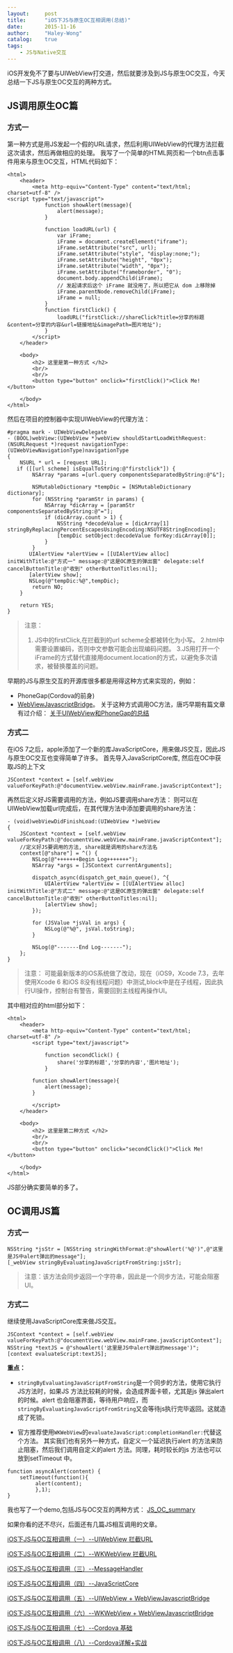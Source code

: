 ```yaml
---
layout:     post
title:      "iOS下JS与原生OC互相调用(总结)"
date:       2015-11-16
author:     "Haley-Wong"
catalog:    true
tags:
    - JS与Native交互
---
```


iOS开发免不了要与UIWebView打交道，然后就要涉及到JS与原生OC交互，今天总结一下JS与原生OC交互的两种方式。

## JS调用原生OC篇
### 方式一 
第一种方式是用JS发起一个假的URL请求，然后利用UIWebView的代理方法拦截这次请求，然后再做相应的处理。
我写了一个简单的HTML网页和一个btn点击事件用来与原生OC交互，HTML代码如下：
``` 
<html>
    <header>
        <meta http-equiv="Content-Type" content="text/html; charset=utf-8" />
<script type="text/javascript">
            function showAlert(message){
                alert(message);
            }
        
            function loadURL(url) {
                var iFrame;
                iFrame = document.createElement("iframe");
                iFrame.setAttribute("src", url);
                iFrame.setAttribute("style", "display:none;");
                iFrame.setAttribute("height", "0px");
                iFrame.setAttribute("width", "0px");
                iFrame.setAttribute("frameborder", "0");
                document.body.appendChild(iFrame);
                // 发起请求后这个 iFrame 就没用了，所以把它从 dom 上移除掉
                iFrame.parentNode.removeChild(iFrame);
                iFrame = null;
            }
            function firstClick() {
                loadURL("firstClick://shareClick?title=分享的标题&content=分享的内容&url=链接地址&imagePath=图片地址");
            }
        </script>
    </header>
    
    <body>
        <h2> 这里是第一种方式 </h2>
        <br/>
        <br/>
        <button type="button" onclick="firstClick()">Click Me!</button>
        
    </body>
</html>
```
然后在项目的控制器中实现UIWebView的代理方法：
```
#pragma mark - UIWebViewDelegate
- (BOOL)webView:(UIWebView *)webView shouldStartLoadWithRequest:(NSURLRequest *)request navigationType:(UIWebViewNavigationType)navigationType
{
    NSURL * url = [request URL];
   if ([[url scheme] isEqualToString:@"firstclick"]) {
        NSArray *params =[url.query componentsSeparatedByString:@"&"];
        
        NSMutableDictionary *tempDic = [NSMutableDictionary dictionary];
        for (NSString *paramStr in params) {
            NSArray *dicArray = [paramStr componentsSeparatedByString:@"="];
            if (dicArray.count > 1) {
                NSString *decodeValue = [dicArray[1] stringByReplacingPercentEscapesUsingEncoding:NSUTF8StringEncoding];
                [tempDic setObject:decodeValue forKey:dicArray[0]];
            }
        }
       UIAlertView *alertView = [[UIAlertView alloc] initWithTitle:@"方式一" message:@"这是OC原生的弹出窗" delegate:self cancelButtonTitle:@"收到" otherButtonTitles:nil];
       [alertView show];
       NSLog(@"tempDic:%@",tempDic);
        return NO;
    }
    
    return YES;
}
```
> 注意：
> 1. JS中的firstClick,在拦截到的url scheme全都被转化为小写。
> 2.html中需要设置编码，否则中文参数可能会出现编码问题。
> 3.JS用打开一个iFrame的方式替代直接用document.location的方式，以避免多次请求，被替换覆盖的问题。


早期的JS与原生交互的开源库很多都是用得这种方式来实现的，例如：
* PhoneGap(Cordova的前身)
* [WebViewJavascriptBridge](https://github.com/marcuswestin/WebViewJavascriptBridge)。
关于这种方式调用OC方法，唐巧早期有篇文章有过介绍：
[关于UIWebView和PhoneGap的总结](http://blog.devtang.com/blog/2012/03/24/talk-about-uiwebview-and-phonegap/)

### 方式二
在iOS 7之后，apple添加了一个新的库JavaScriptCore，用来做JS交互，因此JS与原生OC交互也变得简单了许多。
首先导入JavaScriptCore库, 然后在OC中获取JS的上下文
```
JSContext *context = [self.webView valueForKeyPath:@"documentView.webView.mainFrame.javaScriptContext"];
```
再然后定义好JS需要调用的方法，例如JS要调用share方法：
则可以在UIWebView加载url完成后，在其代理方法中添加要调用的share方法：
```
- (void)webViewDidFinishLoad:(UIWebView *)webView
{
    JSContext *context = [self.webView valueForKeyPath:@"documentView.webView.mainFrame.javaScriptContext"];
    //定义好JS要调用的方法, share就是调用的share方法名
    context[@"share"] = ^() {
        NSLog(@"+++++++Begin Log+++++++");
        NSArray *args = [JSContext currentArguments];
      
        dispatch_async(dispatch_get_main_queue(), ^{
            UIAlertView *alertView = [[UIAlertView alloc] initWithTitle:@"方式二" message:@"这是OC原生的弹出窗" delegate:self cancelButtonTitle:@"收到" otherButtonTitles:nil];
            [alertView show];
        });
        
        for (JSValue *jsVal in args) {
            NSLog(@"%@", jsVal.toString);
        }
        
        NSLog(@"-------End Log-------");
    };
}
```
> 注意：
> 可能最新版本的iOS系统做了改动，现在（iOS9，Xcode 7.3，去年使用Xcode 6 和iOS 8没有线程问题）中测试,block中是在子线程，因此执行UI操作，控制台有警告，需要回到主线程再操作UI。

其中相对应的html部分如下：
```
<html>
    <header>
        <meta http-equiv="Content-Type" content="text/html; charset=utf-8" />
        <script type="text/javascript">
        
            function secondClick() {
                share('分享的标题','分享的内容','图片地址');
            }
        
        function showAlert(message){
            alert(message);
        }
        
        </script>
    </header>
    
    <body>
        <h2> 这里是第二种方式 </h2>
        <br/>
        <br/>
        <button type="button" onclick="secondClick()">Click Me!</button>
        
    </body>
</html>
```
JS部分确实要简单的多了。

## OC调用JS篇
### 方式一

```
NSString *jsStr = [NSString stringWithFormat:@"showAlert('%@')",@"这里是JS中alert弹出的message"];
[_webView stringByEvaluatingJavaScriptFromString:jsStr];
```
> 注意：该方法会同步返回一个字符串，因此是一个同步方法，可能会阻塞UI。

### 方式二
继续使用JavaScriptCore库来做JS交互。
```
JSContext *context = [self.webView valueForKeyPath:@"documentView.webView.mainFrame.javaScriptContext"];
NSString *textJS = @"showAlert('这里是JS中alert弹出的message')";
[context evaluateScript:textJS];
```

**重点：**

* `stringByEvaluatingJavaScriptFromString`是一个同步的方法，使用它执行JS方法时，如果JS 方法比较耗的时候，会造成界面卡顿，尤其是js 弹出alert 的时候。alert 也会阻塞界面，等待用户响应，而`stringByEvaluatingJavaScriptFromString`又会等待js执行完毕返回。这就造成了死锁。

* 官方推荐使用`WKWebView`的`evaluateJavaScript:completionHandler:`代替这个方法。
其实我们也有另外一种方式，自定义一个延迟执行alert 的方法来防止阻塞，然后我们调用自定义的alert 方法。同理，耗时较长的js 方法也可以放到setTimeout 中。

```
function asyncAlert(content) {
    setTimeout(function(){
         alert(content);
         },1);
}
```

我也写了一个demo,包括JS与OC交互的两种方式：
[JS_OC_summary](https://github.com/Haley-Wong/JS_OC/tree/master/JS_OC_summary)

如果你看的还不尽兴，后面还有几篇JS相互调用的文章。

[iOS下JS与OC互相调用（一）--UIWebView 拦截URL](https://juejin.im/post/5a952a345188257a7f1dd5ae)

[iOS下JS与OC互相调用（二）--WKWebView 拦截URL](https://juejin.im/post/5a952bf05188257a7f1dd5b9)

[iOS下JS与OC互相调用（三）--MessageHandler](https://juejin.im/post/5a952cd85188257a6e405b9d)

[iOS下JS与OC互相调用（四）--JavaScriptCore](https://juejin.im/post/5a952d4d5188257a585113e9)

[iOS下JS与OC互相调用（五）--UIWebView + WebViewJavascriptBridge](https://juejin.im/post/5a9530195188257a67179bd1)

[iOS下JS与OC互相调用（六）--WKWebView + WebViewJavascriptBridge](https://juejin.im/post/5a9531a6f265da4e8f04d257)

[iOS下JS与OC互相调用（七）--Cordova 基础](https://juejin.im/post/5a95321d6fb9a06356314692)

[iOS下JS与OC互相调用（八）--Cordova详解+实战](https://juejin.im/post/5a95326a5188257a7e3f5410)

